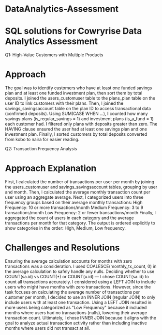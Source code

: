 # DataAnalytics-Assessment
# SQL solutions for Cowryrise Data Analytics Assessment
Q1: High-Value Customers with Multiple Products
# Approach
The goal was to identify customers who have at least one funded savings plan and at least one funded investment plan, then sort them by total deposits.
I joined the users_customuser table to the plans_plan table on the user ID to link customers with their plans.
Then, I joined the savings_savingsaccount table on the plan ID to access transactional data (confirmed deposits).
Using SUM(CASE WHEN ...), I counted how many savings plans (is_regular_savings = 1) and investment plans (is_a_fund = 1) each customer had.
I filtered only plans with deposits greater than zero.
The HAVING clause ensured the user had at least one savings plan and one investment plan.
Finally, I sorted customers by total deposits converted from kobo to naira for easier reading.

Q2: Transaction Frequency Analysis
# Approach Explanation
First, I calculated the number of transactions per user per month by joining the users_customuser and savings_savingsaccount tables, grouping by user and month.
Then, I calculated the average monthly transaction count per user using an aggregate average.
Next, I categorized users into three frequency groups based on their average monthly transactions:
High Frequency: 10 or more transactions/month
Medium Frequency: 3 to 9 transactions/month
Low Frequency: 2 or fewer transactions/month
Finally, I aggregated the count of users in each category and the average transactions per month for that category.
The output is ordered explicitly to show categories in the order: High, Medium, Low frequency.
# Challenges and Resolutions
Ensuring the average calculation accounts for months with zero transactions was a consideration. I used COALESCE(monthly_tx_count, 0) in the average calculation to safely handle any nulls.
Deciding whether to use COUNT(sa.id) vs COUNT(*) or COUNT(u.id) — I chose COUNT(sa.id) to count all transactions accurately.
I considered using a LEFT JOIN to include users who might have months with zero transactions. However, since the task focuses on calculating the average number of transactions per customer per month, I decided to use an INNER JOIN (regular JOIN) to only include users with at least one transaction.
Using a LEFT JOIN resulted in more users being categorized as "Low Frequency" because it included months where users had no transactions (nulls), lowering their average transaction count.
Ultimately, I chose INNER JOIN because it aligns with the goal to analyze actual transaction activity rather than including inactive months where users did not transact at all.



